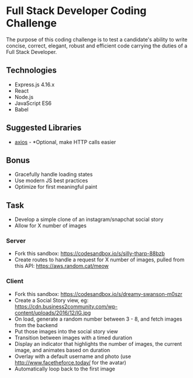# Full Stack Developer Coding Challenge

The purpose of this coding challenge is to test a candidate's ability to
write concise, correct, elegant, robust and efficient code carrying the
duties of a Full Stack Developer.

## Technologies

- Express.js 4.16.x
- React
- Node.js
- JavaScript ES6
- Babel

## Suggested Libraries

- [axios](https://www.npmjs.com/package/axios) - *Optional, make HTTP calls easier

## Bonus

- Gracefully handle loading states
- Use modern JS best practices
- Optimize for first meaningful paint

## Task

- Develop a simple clone of an instagram/snapchat social story
- Allow for X number of images

### Server

 - Fork this sandbox: https://codesandbox.io/s/silly-tharp-88bzb
 - Create routes to handle a request for X number of images, pulled from this API: https://aws.random.cat/meow
 
 ### Client
 
 - Fork this sandbox: https://codesandbox.io/s/dreamy-swanson-m0szr
 - Create a Social Story view, eg: https://cdn.business2community.com/wp-content/uploads/2016/12/IG.jpg
 - On load, generate a random number between 3 - 8, and fetch images from the backend
 - Put those images into the social story view
 - Transition between images with a timed duration
 - Display an indicator that highlights the number of images, the current image, and animates based on duration
 - Overlay with a default username and photo (use http://www.facetheforce.today/ for the avatar)
 - Automatically loop back to the first image
